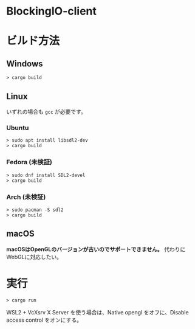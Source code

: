 # BlockingIO-client

# ビルド方法

## Windows
```
> cargo build
```

## Linux

いずれの場合も `gcc` が必要です。

### Ubuntu
```
> sudo apt install libsdl2-dev
> cargo build
```

### Fedora (未検証)
```
> sudo dnf install SDL2-devel
> cargo build
```

### Arch (未検証)
```
> sudo pacman -S sdl2
> cargo build
```

## macOS

**macOSはOpenGLのバージョンが古いのでサポートできません。** 代わりにWebGLに対応したい。

# 実行
```
> cargo run
```

WSL2 + VcXsrv X Server を使う場合は、Native opengl をオフに、Disable access control をオンにする。